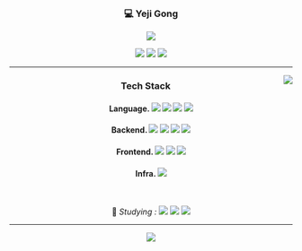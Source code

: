 
<div align = center>
  <br>
  
  ### :computer: Yeji Gong
  
  <a href="https://github.com/YejiGong"><img src="https://hits.seeyoufarm.com/api/count/incr/badge.svg?url=https%3A%2F%2Fgithub.com%2FYejiGong&count_bg=%23000000&title_bg=%23000000&icon=github.svg&icon_color=%23E7E7E7&title=GitHub&edge_flat=false)"/></a>
  
  <a href="https://solved.ac/slna97"><img src="http://mazassumnida.wtf/api/mini/generate_badge?boj=slna97"/></a>
  <a href="https://velog.io/@ydppwljg"><img src="https://img.shields.io/badge/velog-3DDC84?style=flat-square&logo=Velog&logoColor=white"/></a>
  <a href="mailto:yejigong00@gmail.com"><img src="https://img.shields.io/badge/Gmail-d14836?style=flat-square&logo=Gmail&logoColor=white&link=mailto:yejigong00@gmail.com"/></a>
  
  --- 

<img align = "right" src="https://github-readme-stats.vercel.app/api/top-langs/?username=YejiGong&hide=Jupyter Notebook"/>

  ### Tech Stack
  
  #### Language.   <img src="https://img.shields.io/badge/Python-3776AB?style=flat-square&logo=Python&logoColor=white"/>  <img src="https://img.shields.io/badge/C-A8B9CC?style=flat-square&logo=C&logoColor=white"/>  <img src="https://img.shields.io/badge/JAVA-007396?style=flat-square&logo=java&logoColor=white"/>  <img src="https://img.shields.io/badge/JavaScript-F7DF1E?style=flat-square&logo=JavaScript&logoColor=white"/>

  #### Backend.   <img src="https://img.shields.io/badge/Node.js-339933?style=flat-square&logo=Node.js&logoColor=white"/>  <img src="https://img.shields.io/badge/express-000000?style=flat-square&logo=express&logoColor=white">  <img src="https://img.shields.io/badge/mysql-4479A1?style=flat-square&logo=mysql&logoColor=white">  <img src="https://img.shields.io/badge/mongoDB-47A248?style=flat-square&logo=MongoDB&logoColor=white">
 
  #### Frontend.   <img src="https://img.shields.io/badge/react-61DAFB?style=flat-square&logo=react&logoColor=black">  <img src="https://img.shields.io/badge/html5-E34F26?style=flat-square&logo=html5&logoColor=white">  <img src="https://img.shields.io/badge/css-1572B6?style=flat-square&logo=css3&logoColor=white">
  
  #### Infra.   <img src="https://img.shields.io/badge/docker-2496ED?style=flat-square&logo=docker&logoColor=black">
  
  <br>
  
  :pencil: *Studying :  <img src="https://img.shields.io/badge/spring-6DB33F?style=flat-square&logo=spring&logoColor=white">  <img src="https://img.shields.io/badge/django-092E20?style=flat-square&logo=django&logoColor=white">  <img src="https://img.shields.io/badge/amazonaws-232F3E?style=flat-square&logo=amazonaws&logoColor=white">*

  ---
  
  
  <img src = "https://github-readme-stats.vercel.app/api?username=YejiGong"/>

</div>
